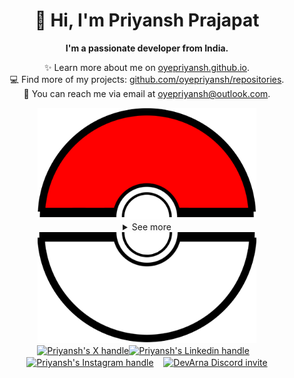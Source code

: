 <div align="center">
  <h1>👋 Hi, I'm Priyansh Prajapat</h1>
  <b>I'm a passionate developer from India.</b>
</div>

<div align="center">
   
  ✨ Learn more about me on [oyepriyansh.github.io](https://oyepriyansh.github.io). <br>
  💻 Find more of my projects: [github.com/oyepriyansh/repositories](https://github.com/oyepriyansh?tab=repositories). <br>
  💌 You can reach me via email at [oyepriyansh@outlook.com](mailto:oyepriyansh@outlook.com).
</div>

<div align="center">
  <a href="#"><img src="assets/pokeball-top.png" width="350px"></a>
  <details>
    <summary>See more</summary>
    <a href="#"><img src="assets/bitmoji.png" width="150"></a> <br>
    <a href="#"><img src="assets/typing.svg"></a>
    <details open>
      <summary>About me</summary>
      <div align="left">

```js
/**
 * Represents me.
 * @constructor
 * @param {string} languages - Hindi, Gujrati, English.
 * @param {string} hobbies - Anime, Music, Gaming.
 * @param {string} interests - AI, Open Source, Javascript, Python.
 * @param {Date} birthday - 28th of May.
 */
```
  </div>
</details>

<details open>
  <summary>Status</summary>
  <div>
    <a href="#"><img src="github_stats.svg" width="340px"></a><br>
    <a href="https://discord.com/users/838764339942785051" target="_blank">
      <img src="https://lanyard-profile-readme.vercel.app/api/838764339942785051" width="340px">
    </a> <br>
    <a href="https://open.spotify.com/user/31avju6qooefrvmgopx3xm62m624" target="_blank">
      <img src="https://spotifyoyepriyansh.vercel.app/api?theme=dark&spin=true&scan=false&rainbow=false" width="340px">
    </a>
  </div>
</details>

<details open>
  <summary>Recent Activity</summary>

<!--RECENT_ACTIVITY:start-->
![pr_closed](https://oyepriyansh.pages.dev/i/octicons/PullRequestClosed.svg) [#208](https://github.com/oyepriyansh/DevTweet/pull/208) **|** [oyepriyansh/DevTweet](https://github.com/oyepriyansh/DevTweet)<br>
![pr_opened](https://oyepriyansh.pages.dev/i/octicons/PullRequestOpened.svg) [#208](https://github.com/oyepriyansh/DevTweet/pull/208) **|** [oyepriyansh/DevTweet](https://github.com/oyepriyansh/DevTweet)<br>
![changes_approved](https://oyepriyansh.pages.dev/i/octicons/ApprovedChanges.svg) [#6](https://github.com/SpicyDevs/spicydevs.github.io/pull/6#pullrequestreview-1851590091) **|** [SpicyDevs/spicydevs.github.io](https://github.com/SpicyDevs/spicydevs.github.io)<br>
![new_star](https://oyepriyansh.pages.dev/i/octicons/StarredRepositoryYellow.svg) [Vendicated/Vencord](https://github.com/Vendicated/Vencord)<br>
![new_star](https://oyepriyansh.pages.dev/i/octicons/StarredRepositoryYellow.svg) [oyepriyansh/.well-known](https://github.com/oyepriyansh/.well-known)<br>
![pr_closed](https://oyepriyansh.pages.dev/i/octicons/PullRequestClosed.svg) [#223](https://github.com/oyepriyansh/DevProfiles/pull/223) **|** [oyepriyansh/DevProfiles](https://github.com/oyepriyansh/DevProfiles)<br>
![fork_repo](https://oyepriyansh.pages.dev/i/octicons/ForkedRepository.svg) [oyepriyansh/lanyard-profile-readme](https://github.com/oyepriyansh/lanyard-profile-readme) **|** [cnrad/lanyard-profile-readme](https://github.com/cnrad/lanyard-profile-readme)<br>
![create_repo](https://oyepriyansh.pages.dev/i/octicons/Repository.svg) [oyepriyansh/.well-known](https://github.com/oyepriyansh/.well-known)<br>
![new_star](https://oyepriyansh.pages.dev/i/octicons/StarredRepositoryYellow.svg) [Rishit-dagli/Rishit-dagli](https://github.com/Rishit-dagli/Rishit-dagli)<br>
![pr_merged](https://oyepriyansh.pages.dev/i/octicons/PullRequestMerged.svg) [#227](https://github.com/oyepriyansh/DevProfiles/pull/227) **|** [oyepriyansh/DevProfiles](https://github.com/oyepriyansh/DevProfiles)<br>
<!--RECENT_ACTIVITY:end-->

</details>

</details>
  <a href="#"><img src="assets/pokeball-bottom.png" width="350px"></a>
</div>
<div align="center">
  <a href="https://twitter.com/oyepriyansh" target="blank"><img align="center" src="https://oyepriyansh.pages.dev/assets/github/readme/twitter.svg" alt="Priyansh's X handle" title="X" width="70"/></a><a href="https://linkedin.com/in/oyepriyansh" target="blank"><img align="center" src="https://oyepriyansh.pages.dev/assets/github/readme/linkedin.svg" alt="Priyansh's Linkedin handle" title="Linkedin" width="30"/></a> &nbsp;&nbsp;
  <a href="https://instagram.com/oyepriyansh" target="blank"><img align="center" src="https://oyepriyansh.pages.dev/assets/github/readme/instagram.svg" alt="Priyansh's Instagram handle" title="Instagram" width="30"/></a> &nbsp;&nbsp;
  <a href="https://discord.com/invite/2aAdfJHSWR" target="blank"><img align="center" src="https://oyepriyansh.pages.dev/assets/github/readme/discord.svg" alt="DevArna Discord invite" title="Discord" width="30"/></a>
</div>

